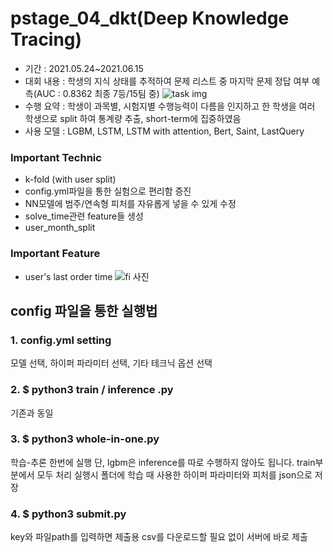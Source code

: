 # pstage_04_dkt(Deep Knowledge Tracing)
- 기간 : 2021.05.24~2021.06.15
- 대회 내용 : 학생의 지식 상태를 추적하여 문제 리스트 중 마지막 문제 정답 여부 예측(AUC : 0.8362 최종 7등/15팀 중) 
![task img](https://user-images.githubusercontent.com/52443401/126865028-66d9f100-e1c3-4633-8790-86c1f7d84f47.JPG)
- 수행 요약 : 학생이 과목별, 시험지별 수행능력이 다름을 인지하고 한 학생을 여러 학생으로 split 하여 통계량 추출, short-term에 집중하였음
- 사용 모델 : LGBM, LSTM, LSTM with attention, Bert, Saint, LastQuery
### Important Technic
- k-fold (with user split)
- config.yml파일을 통한 실험으로 편리함 증진
- NN모델에 범주/연속형 피처를 자유롭게 넣을 수 있게 수정
- solve_time관련 feature들 생성
- user_month_split

### Important Feature
- user's last order time
![fi 사진](https://user-images.githubusercontent.com/52443401/126864608-e6af562b-e2b0-4ad7-9c2f-7a86bbac5b98.png)


## config 파일을 통한 실행법
### 1. config.yml setting
모델 선택, 하이퍼 파라미터 선택, 기타 테크닉 옵션 선택

### 2. $ python3 train / inference .py
기존과 동일

### 3. $ python3 whole-in-one.py
학습-추론 한번에 실행
단, lgbm은 inference를 따로 수행하지 않아도 됩니다. train부분에서 모두 처리
실행시 폴더에 학습 때 사용한 하이퍼 파라미터와 피처를 json으로 저장

### 4. $ python3 submit.py
key와 파일path를 입력하면 제출용 csv를 다운로드할 필요 없이 서버에 바로 제출
